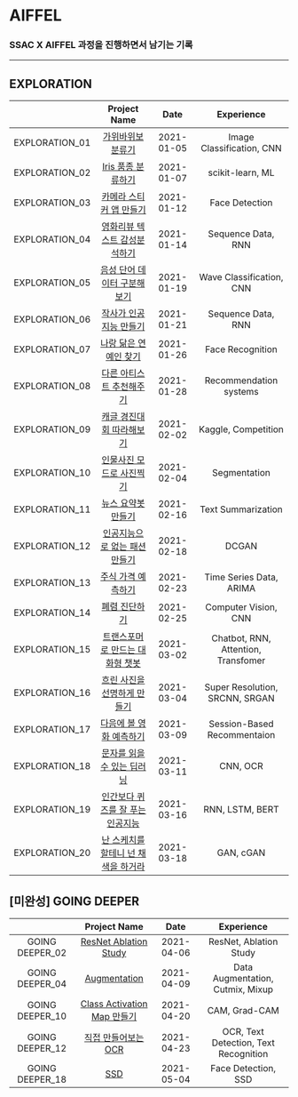 # AIFFEL

### SSAC X AIFFEL 과정을 진행하면서 남기는 기록

---
## EXPLORATION

|              |               Project Name                    |  Date    |      Experience        |
|:------------:|:---------------------------------------------:|:--------:|:----------------------:|
|EXPLORATION_01|[가위바위보 분류기](./Week2/)            |2021-01-05|Image Classification, CNN|
|EXPLORATION_02|[Iris 품종 분류하기](./Week2/)           |2021-01-07|scikit-learn, ML        |
|EXPLORATION_03|[카메라 스티커 앱 만들기](./Week3/)       |2021-01-12|Face Detection          |
|EXPLORATION_04|[영화리뷰 텍스트 감성분석하기](./Week3/)  |2021-01-14|Sequence Data, RNN      |
|EXPLORATION_05|[음성 단어 데이터 구분해보기](./Week4/)   |2021-01-19|Wave Classification, CNN|
|EXPLORATION_06|[작사가 인공지능 만들기](./Week4/)        |2021-01-21|Sequence Data, RNN     |
|EXPLORATION_07|[나랑 닮은 연예인 찾기](./Week5/)         |2021-01-26|Face Recognition       |
|EXPLORATION_08|[다른 아티스트 추천해주기](./Week5/)      |2021-01-28|Recommendation systems |
|EXPLORATION_09|[캐글 경진대회 따라해보기](./Week6/)      |2021-02-02|Kaggle, Competition    |
|EXPLORATION_10|[인물사진 모드로 사진찍기](./Week6/)      |2021-02-04|Segmentation           |
|EXPLORATION_11|[뉴스 요약봇 만들기](./Week7/)           |2021-02-16|Text Summarization     |
|EXPLORATION_12|[인공지능으로 없는 패션 만들기](./Week7/) |2021-02-18|DCGAN                  |
|EXPLORATION_13|[주식 가격 예측하기](./Week8/)           |2021-02-23|Time Series Data, ARIMA|
|EXPLORATION_14|[폐렴 진단하기](./Week8/)                |2021-02-25|Computer Vision, CNN   |
|EXPLORATION_15|[트랜스포머로 만드는 대화형 챗봇](./Week9/)|2021-03-02|Chatbot, RNN, Attention, Transfomer|
|EXPLORATION_16|[흐린 사진을 선명하게 만들기](./Week9/)   |2021-03-04|Super Resolution, SRCNN, SRGAN|
|EXPLORATION_17|[다음에 볼 영화 예측하기](./Week10/)       |2021-03-09|Session-Based Recommentaion|
|EXPLORATION_18|[문자를 읽을 수 있는 딥러닝](./Week10/)    |2021-03-11|CNN, OCR                |
|EXPLORATION_19|[인간보다 퀴즈를 잘 푸는 인공지능](./Week11/) |2021-03-16|RNN, LSTM, BERT      |
|EXPLORATION_20|[난 스케치를 할테니 넌 채색을 하거라](./Week11/)|2021-03-18|GAN, cGAN           |

## [미완성] GOING DEEPER

|               |               Project Name                       |  Date    |              Experience           |
|:-------------:|:------------------------------------------------:|:--------:|:---------------------------------:|
|GOING DEEPER_02|[ResNet Ablation Study](./Week12/)        |2021-04-06|ResNet, Ablation Study             |
|GOING DEEPER_04|[Augmentation](./Week12/)               |2021-04-09|Data Augmentation, Cutmix, Mixup   |
|GOING DEEPER_10|[Class Activation Map 만들기](./Week14/)  |2021-04-20|CAM, Grad-CAM                       |
|GOING DEEPER_12|[직접 만들어보는 OCR](./Week14)           |2021-04-23|OCR, Text Detection, Text Recognition|
|GOING DEEPER_18|[SSD](./Week15)|2021-05-04|Face Detection, SSD               |

